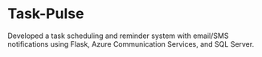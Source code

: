 # Task-Pulse
Developed a task scheduling and reminder system with email/SMS notifications using Flask, Azure Communication Services, and SQL Server.
